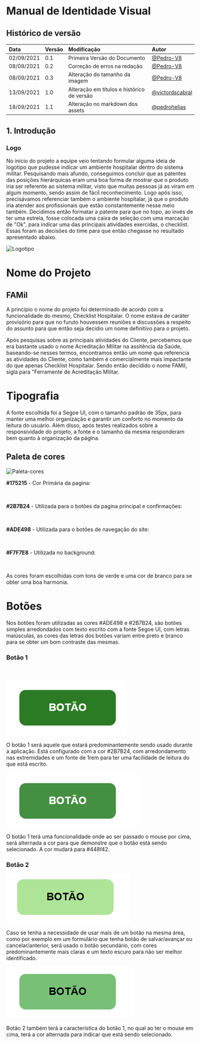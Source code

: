 # Manual de Identidade Visual

## Histórico de versão

| Data       | Versão | Modificação                                | Autor                                                |
| :--------- | :----- | :----------------------------------------- | :--------------------------------------------------- |
| 02/09/2021 | 0.1    | Primeira Versão do Documento               | [@Pedro-V8](https://github.com/Pedro-V8)             |
| 08/09/2021 | 0.2    | Correção de erros na redação               | [@Pedro-V8](https://github.com/Pedro-V8)             |
| 08/09/2021 | 0.3    | Alteração do tamanho da imagem             | [@Pedro-V8](https://github.com/Pedro-V8)             |
| 13/09/2021 | 1.0    | Alteração em títulos e histórico de versão | [@victordscabral](https://github.com/victordscabral) |
| 18/09/2021 | 1.1    | Alteração no markdown dos assets           | [@pedrohelias](https://github.com/pedrohelias)       |

## 1. Introdução

### Logo

No início do projeto a equipe veio tentando formular alguma ideia de logotipo que pudesse indicar um ambiente hospitalar dentro do sistema militar. Pesquisando mais afundo, conseguimos concluir que as patentes das posições hierárquicas eram uma boa forma de mostrar que o produto iria ser referente ao sistema militar, visto que muitas pessoas já as viram em algum momento, sendo assim de fácil reconhecimento. Logo após isso, precisávamos referenciar também o ambiente hospitalar, já que o produto iria atender aos profissionais que estão constantemente nesse meio também. Decidimos então formatar a patente para que no topo, ao invés de ter uma estrela, fosse colocada uma caixa de seleção com uma marcação de "Ok", para indicar uma das principais atividades exercidas, o checklist. Essas foram as decisões do time para que então chegasse no resultado apresentado abaixo.

![Logotipo](https://raw.githubusercontent.com/fga-eps-mds/2021-1-hospitalar/main/docs/assets/logo-2021.jpg)

# Nome do Projeto

## FAMil

A princípio o nome do projeto foi determinado de acordo com a funcionalidade do mesmo, Checklist Hospitalar. O nome estava de caráter provisório para que no furuto houvessem reuniões e discussões a respeito do assunto para que então seja decidio um nome definitivo para o projeto.

Após pesquisas sobre as principais atividades do Cliente, percebemos que era bastante usado o nome Acreditação Militar na assitência da Saúde, baseando-se nesses termos, encontramos então um nome que referencia as atividades do Cliente, como também é comercialmente mais impactante do que apenas Checklist Hospitalar. Sendo então decidido o nome FAMil, sigla para "Ferramente de Acreditação Militar.

# Tipografia

A fonte escolhida foi a Segoe UI, com o tamanho padrão de 35px, para manter uma melhor organização e garantir um conforto no momento da leitura do usuário. Além disso, após testes realizados sobre a responsividade do projeto, a fonte e o tamanho da mesma responderam bem quanto à organização da página.

## Paleta de cores

![Paleta-cores](https://imgur.com/yvMUCgs.jpg)

**#175215** - Cor Primária da pagina:

<br>

**#2B7B24** - Utilizada para o botões da pagina principal e confirmações:

<br>

**#ADE498** - Utilizada para o botões de navegação do site:

<br>

**#F7F7E8** - Utilizada no background:

<br>

As cores foram escolhidas com tons de verde e uma cor de branco para se obter uma boa harmonia.

# Botões

Nos botões foram utilizadas as cores #ADE498 e #2B7B24, são botões simples arredondados com texto escrito com a fonte Segoe UI, com letras maiúsculas, as cores das letras dos botões variam entre preto e branco para se obter um bom contraste das mesmas.

### Botão 1

<br>

![Botão 1](/docs/assets/produtos/identidade_visual/botao_1.png)
<br>

O botão 1 será aquele que estará predominantemente sendo usado durante a aplicação. Está configurado com a cor #2B7B24, com arredondamento nas extremidades e um fonte de 1rem para ter uma facilidade de leitura do que está escrito.

![Botão 1 Selecionao](botao_1_selecionado.png)

O botão 1 terá uma funcionalidade onde ao ser passado o mouse por cima, será alternada a cor para que demonstre que o botão está sendo selecionado. A cor mudará para #448f42.

### Botão 2

![Botão 2](/docs/assets/produtos/identidade_visual/botao_2.png)

Caso se tenha a necessidade de usar mais de um botão na mesma área, como por exemplo em um formulário que tenha botão de salvar/avançar ou cancelar/anterior, será usado o botão secundário, com cores predominantemente mais claras e um texto escuro para não ser melhor identificado.

![Botão 2 Selecionado](/docs/assets/produtos/identidade_visual/botao_2_selecionado.png)

Botão 2 também terá a característica do botão 1, no qual ao ter o mouse em cima, terá a cor alternada para indicar que está sendo selecionado.
